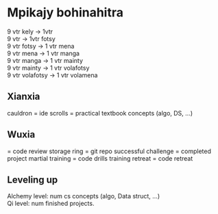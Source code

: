 # Mpikajy bohinahitra
9 vtr kely -> 1vtr  
9 vtr -> 1vtr fotsy  
9 vtr fotsy -> 1 vtr mena  
9 vtr mena -> 1 vtr manga  
9 vtr manga -> 1 vtr mainty  
9 vtr mainty -> 1 vtr volafotsy  
9 vtr volafotsy -> 1 vtr volamena  

## Xianxia 

cauldron = ide
scrolls = practical textbook concepts (algo, DS, ...)

## Wuxia

 = code review
storage ring = git repo
successful challenge = completed project
martial training = code drills
training retreat = code retreat

## Leveling up
Alchemy level: num cs concepts (algo, Data struct, ...)   
Qi level: num finished projects.  
